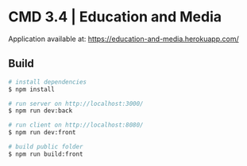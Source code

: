 # CMD 3.4 | Education and Media

Application available at: https://education-and-media.herokuapp.com/

## Build
``` bash
# install dependencies
$ npm install

# run server on http://localhost:3000/
$ npm run dev:back

# run client on http://localhost:8080/
$ npm run dev:front

# build public folder
$ npm run build:front
```

